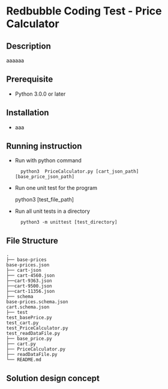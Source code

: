 # Redbubble Coding Test - Price Calculator

## Description

aaaaaa

## Prerequisite
- Python 3.0.0 or later

## Installation
- aaa

## Running instruction

- Run with python command

        python3  PriceCalculator.py [cart_json_path] [base_price_json_path]

- Run one unit test for the program

	python3 [test_file_path]

- Run all unit tests in a directory

        python3 -m unittest [test_directory]

## File Structure

    .
    ├── base-prices
    base-prices.json          
    ├── cart-json
    ├── cart-4560.json
    ├──cart-9363.json
    ├──cart-9500.json
    ├──cart-11356.json                   
    ├── schema
    base-prices.schema.json
    cart.schema.json        
    ├── test
    test_basePrice.py
    test_cart.py
    test_PriceCalculator.py
    test_readDataFile.py                
    ├── base_price.py             
    ├── cart.py                
    ├── PriceCalculator.py                  
    ├── readDataFile.py            
    └── README.md

## Solution design concept